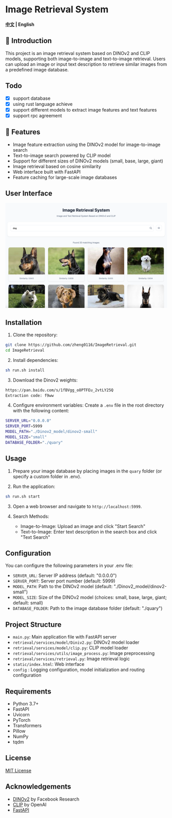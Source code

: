 # Image Retrieval System
 <strong>[中文](./README_zh.md) |
    English</strong>
## 🌟 Introduction
This project is an image retrieval system based on DINOv2 and CLIP models, supporting both image-to-image and text-to-image retrieval. Users can upload an image or input text description to retrieve similar images from a predefined image database.
## Todo
- [x] support database
- [x] using rust language achieve
- [x] support different models to extract image features and text features
- [x] support rpc agreement
## 🚀 Features
- Image feature extraction using the DINOv2 model for image-to-image search
- Text-to-image search powered by CLIP model
- Support for different sizes of DINOv2 models (small, base, large, giant)
- Image retrieval based on cosine similarity
- Web interface built with FastAPI
- Feature caching for large-scale image databases

## User Interface

![DINOv2 Image Retrieval System Interface](./images/web.png)

## Installation

1. Clone the repository:

```bash
git clone https://github.com/zheng0116/ImageRetrieval.git
cd ImageRetrieval
```

2. Install dependencies:

```bash
sh run.sh install
```

3. Download the Dinov2 weights:
```bash
https://pan.baidu.com/s/1fBVgg_o8PTFEu_2vtLY25Q
Extraction code: f9ww
```

4. Configure environment variables:
Create a `.env` file in the root directory with the following content:
```bash
SERVER_URL="0.0.0.0"
SERVER_PORT=5999
MODEL_PATH="./Dinov2_model/dinov2-small"
MODEL_SIZE="small"
DATABASE_FOLDER="./quary"
```

## Usage

1. Prepare your image database by placing images in the `quary` folder (or specify a custom folder in .env).

2. Run the application:

```bash
sh run.sh start
```

3. Open a web browser and navigate to `http://localhost:5999`.

4. Search Methods:
   - Image-to-Image: Upload an image and click "Start Search"
   - Text-to-Image: Enter text description in the search box and click "Text Search"

## Configuration

You can configure the following parameters in your .env file:

- `SERVER_URL`: Server IP address (default: "0.0.0.0")
- `SERVER_PORT`: Server port number (default: 5999)
- `MODEL_PATH`: Path to the DINOv2 model (default: "./Dinov2_model/dinov2-small")
- `MODEL_SIZE`: Size of the DINOv2 model (choices: small, base, large, giant; default: small)
- `DATABASE_FOLDER`: Path to the image database folder (default: "./quary")

## Project Structure

- `main.py`: Main application file with FastAPI server
- `retrieval/services/model/Diniv2.py`: DINOv2 model loader
- `retrieval/services/model/clip.py`: CLIP model loader
- `retrieval/services/utils/image_process.py`: Image preprocessing 
- `retrieval/services/retrieval.py`: Image retrieval logic
- `static/index.html`: Web interface
- `config` : Logging configuration, model initialization and routing configuration
## Requirements

- Python 3.7+
- FastAPI
- Uvicorn
- PyTorch
- Transformers
- Pillow
- NumPy
- tqdm

## License

[MIT License](LICENSE)

## Acknowledgements

- [DINOv2](https://github.com/facebookresearch/dinov2) by Facebook Research
- [CLIP](https://github.com/openai/CLIP) by OpenAI
- [FastAPI](https://fastapi.tiangolo.com/)